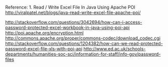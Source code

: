 Reference:
	1.
	Read / Write Excel File In Java Using Apache POI
	http://viralpatel.net/blogs/java-read-write-excel-file-apache-poi/

http://stackoverflow.com/questions/3042694/how-can-i-access-password-protected-excel-workbook-in-java-using-poi-api
http://poi.apache.org/encryption.html
http://commons.apache.org/proper/commons-codec/download_codec.cgi
http://stackoverflow.com/questions/1204382/how-can-we-read-protected-password-excel-file-xls-with-poi-api
http://www.ed.ac.uk/schools-departments/humanities-soc-sci/information-for-staff/info-gov/password-files